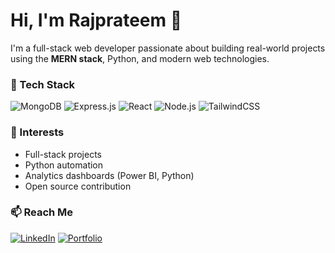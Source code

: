# Hi, I'm Rajprateem 👋

I'm a full-stack web developer passionate about building real-world projects using the **MERN stack**, Python, and modern web technologies.

### 🚀 Tech Stack
![MongoDB](https://img.shields.io/badge/MongoDB-4EA94B?style=flat&logo=mongodb&logoColor=white)
![Express.js](https://img.shields.io/badge/Express.js-000000?style=flat&logo=express&logoColor=white)
![React](https://img.shields.io/badge/React-20232A?style=flat&logo=react)
![Node.js](https://img.shields.io/badge/Node.js-43853D?style=flat&logo=node.js&logoColor=white)
![TailwindCSS](https://img.shields.io/badge/TailwindCSS-06B6D4?style=flat&logo=tailwindcss)

### 🧠 Interests
- Full-stack projects
- Python automation
- Analytics dashboards (Power BI, Python)
- Open source contribution

### 📫 Reach Me
[![LinkedIn](https://img.shields.io/badge/LinkedIn-blue?style=flat&logo=linkedin)](https://www.linkedin.com/in/YOURPROFILE)
[![Portfolio](https://img.shields.io/badge/Portfolio-grey?style=flat&logo=github)](https://YOURPORTFOLIO.com)
